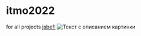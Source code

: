 # itmo2022
for all projects
[jsbefl](/zIh4vlB-xo0.jpg)
<image src="/zIh4vlB-xo0.jpg" alt="Текст с описанием картинки">
